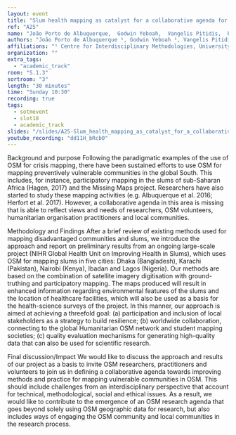 ```yaml
---
layout: event
title: "Slum health mapping as catalyst for a collaborative agenda for research, practice, local citizens and volunteers"
ref: "A25"
name: "João Porto de Albuquerque,  Godwin Yeboah,  Vangelis Pitidis,  Philipp Ulbrich"
authors: "João Porto de Albuquerque ¹, Godwin Yeboah ¹, Vangelis Pitidis ², Philipp Ulbrich ²,"
affiliations: "¹ Centre for Interdisciplinary Methodologies, University of Warwick, Coventry, UK; ² Warwick Institute for the Science of Cities, University of Warwick,  Coventry, UK"
organization: ""
extra_tags:
  - "academic_track"
room: "S.1.3"
sortroom: "3"
length: "30 minutes"
time: "Sunday 10:30"
recording: true
tags:
  - sotmevent
  - slot18
  - academic_track
slides: "/slides/A25-Slum_health_mapping_as_catalyst_for_a_collaborative_agenda_for_research__practice__local_citizens_and_volunteers.pdf"
youtube_recording: "dd11H_bRcb0"
---
```

Background and purpose 
Following the paradigmatic examples of the use of OSM for crisis mapping, there have been sustained efforts to use OSM for mapping preventively vulnerable communities in the global South. This includes, for instance, participatory mapping in the slums of sub-Saharan Africa (Hagen, 2017) and the Missing Maps project. Researchers have also started to study these mapping activities (e.g. Albuquerque et al. 2016; Herfort et al. 2017). However, a collaborative agenda in this area is missing that is able to reflect views and needs of researchers, OSM volunteers, humanitarian organisation practitioners and local communities.

Methodology and Findings
After a brief review of existing methods used for mapping disadvantaged communities and slums, we introduce the approach and report on preliminary results from an ongoing large-scale project (NIHR Global Health Unit on Improving Health in Slums), which uses OSM for mapping slums in five cities: Dhaka (Bangladesh), Karachi (Pakistan), Nairobi (Kenya), Ibadan and Lagos (Nigeria). Our methods are based on the combination of satellite imagery digitisation with ground-truthing and participatory mapping. The maps produced will result in enhanced information regarding environmental features of the slums and the location of healthcare facilities, which will also be used as a basis for the health-science surveys of the project. In this manner, our approach is aimed at achieving a threefold goal: (a) participation and inclusion of local stakeholders as a strategy to build resilience; (b) worldwide collaboration, connecting to the global Humanitarian OSM network and student mapping societies; (c) quality evaluation mechanisms for generating high-quality data that can also be used for scientific research. 

Final discussion/Impact
We would like to discuss the approach and results of our project as a basis to invite OSM researchers, practitioners and volunteers to join us in defining a collaborative agenda towards improving methods and practice for mapping vulnerable communities in OSM. This should include challenges from an interdisciplinary perspective that account for technical, methodological, social and ethical issues. As a result, we would like to contribute to the emergence of an OSM research agenda that goes beyond solely using OSM geographic data for research, but also includes ways of engaging the OSM community and local communities in the research process.